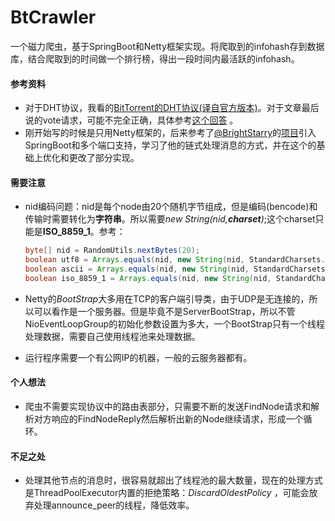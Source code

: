 # BtCrawler

一个磁力爬虫，基于SpringBoot和Netty框架实现。将爬取到的infohash存到数据库，结合爬取到的时间做一个排行榜，得出一段时间内最活跃的infohash。

#### 参考资料

- 对于DHT协议，我看的[BitTorrent的DHT协议(译自官方版本)](https://blog.csdn.net/xxxxxx91116/article/details/7970815)。对于文章最后说的vote请求，可能不完全正确，具体参考[这个回答](https://lists.ibiblio.org/pipermail/bittorrent/2011-January/002414.html) 。
- 刚开始写的时候是只用Netty框架的，后来参考了[@BrightStarry](https://github.com/BrightStarry/zx-bt)的[项目](https://github.com/BrightStarry/zx-bt)引入SpringBoot和多个端口支持，学习了他的链式处理消息的方式，并在这个的基础上优化和更改了部分实现。

#### 需要注意

- nid编码问题：nid是每个node由20个随机字节组成，但是编码(bencode)和传输时需要转化为**字符串**。所以需要*new String(nid,**charset**)*;这个charset只能是**ISO_8859_1**。参考：

  ```java
  byte[] nid = RandomUtils.nextBytes(20);
  boolean utf8 = Arrays.equals(nid, new String(nid, StandardCharsets.UTF_8).getBytes(StandardCharsets.UTF_8));//false
  boolean ascii = Arrays.equals(nid, new String(nid, StandardCharsets.US_ASCII).getBytes(StandardCharsets.US_ASCII));//false
  boolean iso_8859_1 = Arrays.equals(nid, new String(nid, StandardCharsets.ISO_8859_1).getBytes(StandardCharsets.ISO_8859_1));//true
  ```

- Netty的*BootStrap*大多用在TCP的客户端引导类，由于UDP是无连接的，所以可以看作是一个服务器。但是毕竟不是ServerBootStrap，所以不管NioEventLoopGroup的初始化参数设置为多大，一个BootStrap只有一个线程处理数据，需要自己使用线程池来处理数据。

- 运行程序需要一个有公网IP的机器，一般的云服务器都有。

#### 个人想法

- 爬虫不需要实现协议中的路由表部分，只需要不断的发送FindNode请求和解析对方响应的FindNodeReply然后解析出新的Node继续请求，形成一个循环。

#### 不足之处

- 处理其他节点的消息时，很容易就超出了线程池的最大数量，现在的处理方式是ThreadPoolExecutor内置的拒绝策略：*DiscardOldestPolicy* ，可能会放弃处理announce_peer的线程，降低效率。



